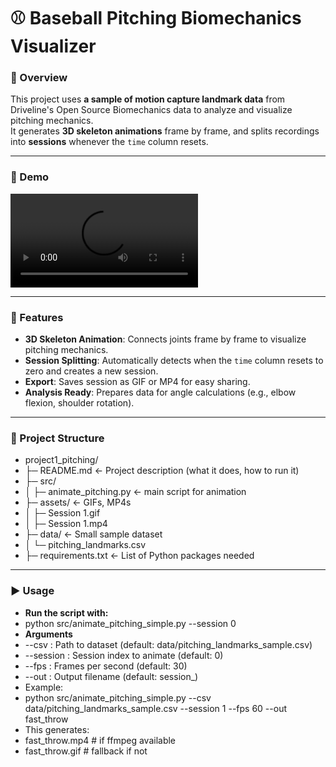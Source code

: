 # ⚾ Baseball Pitching Biomechanics Visualizer

### 📌 Overview
This project uses **a sample of motion capture landmark data** from Driveline's Open Source Biomechanics data to analyze and visualize pitching mechanics.  
It generates **3D skeleton animations** frame by frame, and splits recordings into **sessions** whenever the `time` column resets. 

---

### 🎥 Demo
![Pitching Demo Animation](assets/Session_1.mp4)  

---

### 🔑 Features
- **3D Skeleton Animation**: Connects joints frame by frame to visualize pitching mechanics.  
- **Session Splitting**: Automatically detects when the `time` column resets to zero and creates a new session.  
- **Export**: Saves session as GIF or MP4 for easy sharing.  
- **Analysis Ready**: Prepares data for angle calculations (e.g., elbow flexion, shoulder rotation).  

---

### 📂 Project Structure
- project1_pitching/
- ├─ README.md                ← Project description (what it does, how to run it)
- ├─ src/                    
- │  ├─ animate_pitching.py   ← main script for animation              
- ├─ assets/                  ← GIFs, MP4s
- │  ├─ Session 1.gif
- │  ├─ Session 1.mp4
- ├─ data/                    ← Small sample dataset 
- │  └─ pitching_landmarks.csv
- ├─ requirements.txt         ← List of Python packages needed

---

### ▶️ Usage

- **Run the script with:**
- python src/animate_pitching_simple.py --session 0
- **Arguments**
- --csv : Path to dataset (default: data/pitching_landmarks_sample.csv)
- --session : Session index to animate (default: 0)
- --fps : Frames per second (default: 30)
- --out : Output filename (default: session_<id>)
- Example:
- python src/animate_pitching_simple.py --csv data/pitching_landmarks_sample.csv --session 1 --fps 60 --out fast_throw
- This generates:
- fast_throw.mp4   # if ffmpeg available
- fast_throw.gif   # fallback if not

